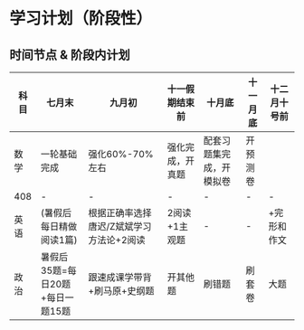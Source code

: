 # 学习计划（阶段性）

## 时间节点 & 阶段内计划

|  科目   | 七月末  |   九月初   |  十一假期结束前 |  十月底 | 十一月底 |  十二月十号前 |
|  ----  | ----  |  ----  | ----  |  ----  | ----  |  ----  |
| 数学  | 一轮基础完成 |  强化60%-70%左右 | 强化完成，开真题 | 配套习题集完成，开模拟卷|开预测卷|
| 408  | - |-|-|-|-|-|-|
| 英语  | (暑假后每日精做阅读1篇) |根据正确率选择唐迟/Z斌斌学习方法论+2阅读|2阅读+1主观题|-|-|+完形和作文|-|
| 政治  | 暑假后35题=每日20题+每日一题15题 |跟速成课学带背+刷马原+史纲题|开其他题|刷错题|刷套卷|大题|-|
